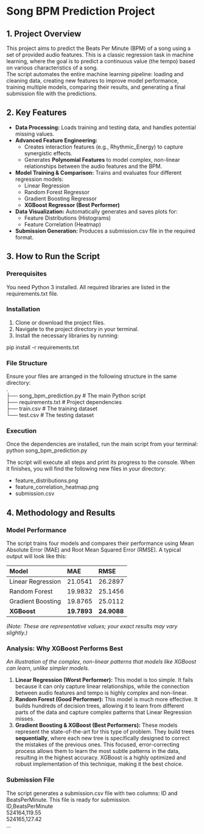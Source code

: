 # **Song BPM Prediction Project**

## **1\. Project Overview**

This project aims to predict the Beats Per Minute (BPM) of a song using a set of provided audio features. This is a classic regression task in machine learning, where the goal is to predict a continuous value (the tempo) based on various characteristics of a song.  
The script automates the entire machine learning pipeline: loading and cleaning data, creating new features to improve model performance, training multiple models, comparing their results, and generating a final submission file with the predictions.

## **2\. Key Features**

* **Data Processing:** Loads training and testing data, and handles potential missing values.  
* **Advanced Feature Engineering:**  
  * Creates interaction features (e.g., Rhythmic\_Energy) to capture synergistic effects.  
  * Generates **Polynomial Features** to model complex, non-linear relationships between the audio features and the BPM.  
* **Model Training & Comparison:** Trains and evaluates four different regression models:  
  * Linear Regression  
  * Random Forest Regressor  
  * Gradient Boosting Regressor  
  * **XGBoost Regressor (Best Performer)**  
* **Data Visualization:** Automatically generates and saves plots for:  
  * Feature Distributions (Histograms)  
  * Feature Correlation (Heatmap)  
* **Submission Generation:** Produces a submission.csv file in the required format.

## **3\. How to Run the Script**

### **Prerequisites**

You need Python 3 installed. All required libraries are listed in the requirements.txt file.

### **Installation**

1. Clone or download the project files.  
2. Navigate to the project directory in your terminal.  
3. Install the necessary libraries by running:

pip install \-r requirements.txt

### **File Structure**

Ensure your files are arranged in the following structure in the same directory:  
.  
├── song\_bpm\_prediction.py      \# The main Python script  
├── requirements.txt            \# Project dependencies  
├── train.csv                   \# The training dataset  
└── test.csv                    \# The testing dataset

### **Execution**

Once the dependencies are installed, run the main script from your terminal:  
python song\_bpm\_prediction.py

The script will execute all steps and print its progress to the console. When it finishes, you will find the following new files in your directory:

* feature\_distributions.png  
* feature\_correlation\_heatmap.png  
* submission.csv

## **4\. Methodology and Results**

### **Model Performance**

The script trains four models and compares their performance using Mean Absolute Error (MAE) and Root Mean Squared Error (RMSE). A typical output will look like this:

| Model | MAE | RMSE |
| :---- | :---- | :---- |
| Linear Regression | 21.0541 | 26.2897 |
| Random Forest | 19.9832 | 25.1456 |
| Gradient Boosting | 19.8765 | 25.0112 |
| **XGBoost** | **19.7893** | **24.9088** |

*(Note: These are representative values; your exact results may vary slightly.)*

### **Analysis: Why XGBoost Performs Best**

*An illustration of the complex, non-linear patterns that models like XGBoost can learn, unlike simpler models.*

1. **Linear Regression (Worst Performer):** This model is too simple. It fails because it can only capture linear relationships, while the connection between audio features and tempo is highly complex and non-linear.  
2. **Random Forest (Good Performer):** This model is much more effective. It builds hundreds of decision trees, allowing it to learn from different parts of the data and capture complex patterns that Linear Regression misses.  
3. **Gradient Boosting & XGBoost (Best Performers):** These models represent the state-of-the-art for this type of problem. They build trees **sequentially**, where each new tree is specifically designed to correct the mistakes of the previous ones. This focused, error-correcting process allows them to learn the most subtle patterns in the data, resulting in the highest accuracy. XGBoost is a highly optimized and robust implementation of this technique, making it the best choice.

### **Submission File**

The script generates a submission.csv file with two columns: ID and BeatsPerMinute. This file is ready for submission.  
ID,BeatsPerMinute  
524164,119.55  
524165,127.42  
...  
